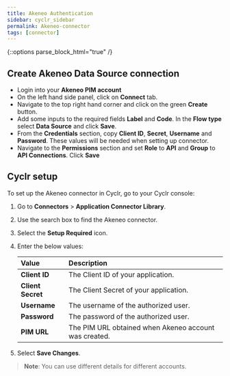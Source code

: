 ```yaml
---
title: Akeneo Authentication
sidebar: cyclr_sidebar
permalink: Akeneo-connector
tags: [connector]
---
```

{::options parse_block_html="true" /}
<section class="card">

## Create Akeneo Data Source connection
- Login into your **Akeneo PIM account**
- On the left hand side panel, click on **Connect** tab.
- Navigate to the top right hand corner and click on the green **Create** button.
- Add some inputs to the required fields **Label** and **Code**. In the **Flow type** select **Data Source** and click **Save**.
- From the **Credentials** section, copy **Client ID**, **Secret**, **Username** and **Password**. These values will be needed when setting up connector.
- Navigate to the **Permissions** section and set **Role** to **API** and **Group** to **API Connections**. Click **Save**

</section>
<section class="card">

## Cyclr setup

To set up the Akeneo connector in Cyclr, go to your Cyclr console:

1. Go to **Connectors** > **Application Connector Library**.

2. Use the search box to find the Akeneo connector.

3. Select the **Setup Required** icon.

4. Enter the below values:

   | **Value**          | **Description**                             |
   | :----------------- | :------------------------------------------ |
   | **Client ID**   | The Client ID of your application.      |
   | **Client Secret**   | The Client Secret of your application.   |
   | **Username**   | The username of the authorized user.     |
   | **Password**   | The password of the authorized user.   |
   | **PIM URL**   | The PIM URL obtained when Akeneo account was created.   |

6. Select **Save Changes**.

> **Note**: You can use different details for different accounts.

</section>
